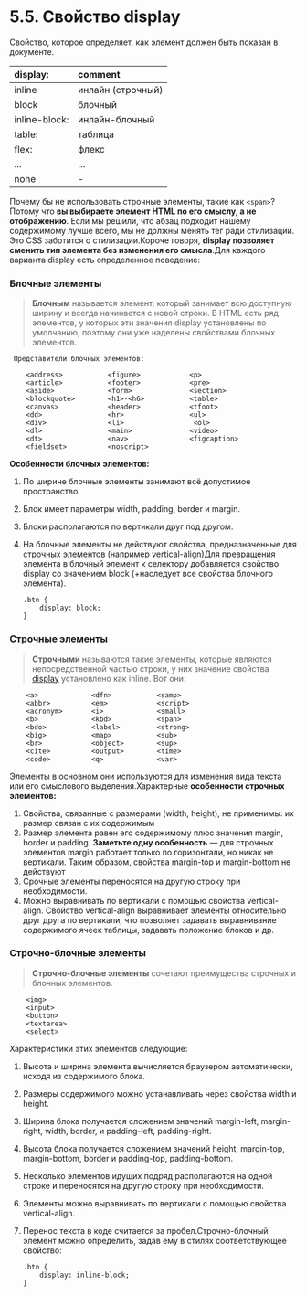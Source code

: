 # 5.5. Свойство display

Свойство, которое определяет, как элемент должен быть показан в документе.

| display: | comment |
| :--- | :--- |
| inline | инлайн \(строчный\) |
| block | блочный |
| inline-block: | инлайн-блочный |
| table: | таблица |
| flex: | флекс |
| ... | ... |
| none | - |

Почему бы не использовать строчные элементы, такие как `<span>`?Потому что **вы выбираете элемент HTML по его смыслу, а не отображению**. Если мы решили, что абзац подходит нашему содержимому лучше всего, мы не должны менять тег ради стилизации. Это CSS заботится о стилизации.Короче говоря, **display позволяет сменить тип элемента без изменения его смысла**.Для каждого варианта display есть определенное поведение:

### Блочные элементы <a id="h2-11"></a>

> **Блочным** называется элемент, который занимает всю доступную ширину и всегда начинается с новой строки. В HTML есть ряд элементов, у которых эти значения display установлены по умолчанию, поэтому они уже наделены свойствами блочных элементов.

```text
 Представители блочных элементов: 
 
    <address>           <figure>            <p>
    <article>           <footer>            <pre>
    <aside>             <form>              <section>
    <blockquote>        <h1>-<h6>           <table>
    <canvas>            <header>            <tfoot>
    <dd>                <hr>                <ul>
    <div>               <li>                 <ol>
    <dl>                <main>              <video>
    <dt>                <nav>               <figcaption>
    <fieldset>          <noscript>
```

**Особенности блочных элементов:**

1. По ширине блочные элементы занимают всё допустимое пространство.
2. Блок имеет параметры width, padding, border и margin.
3. Блоки располагаются по вертикали друг под другом.
4. На блочные элементы не действуют свойства, предназначенные для строчных элементов \(например vertical-align\)Для превращения элемента в блочный элемент к селектору добавляется свойство display со значением block \(+наследует все свойства блочного элемента\).

   ```text
   .btn {
       display: block;
   }
   ```

### Строчные элементы <a id="h2-12"></a>

> **Строчными** называются такие элементы, которые являются непосредственной частью строки, у них значение свойства [display](https://docs.google.com/document/d/1YZuJ1boKLqVtd1NTqVP9JdPS6ON3K8HpxvkBloKLwcM/edit#bookmark=kix.jv9n0txn7b19) установлено как inline. Вот они:

```text
    <a>             <dfn>           <samp>
    <abbr>          <em>            <script>
    <acronym>       <i>             <small>
    <b>             <kbd>           <span>
    <bdo>           <label>         <strong>
    <big>           <map>           <sub>
    <br>            <object>        <sup>
    <cite>          <output>        <time>
    <code>          <q>             <var>
```

Элементы в основном они используются для изменения вида текста или его смыслового выделения.Характерные **особенности строчных элементов:**

1. Свойства, связанные с размерами \(width, height\), не применимы: их размер связан с их содержимым
2. Размер элемента равен его содержимому плюс значения margin, border и padding. **Заметьте одну особенность** — для строчных элементов margin работает только по горизонтали, но никак не вертикали. Таким образом, свойства margin-top и margin-bottom не действуют
3. Срочные элементы переносятся на другую строку при необходимости.
4. Можно выравнивать по вертикали с помощью свойства vertical-align. Свойство vertical-align выравнивает элементы относительно друг друга по вертикали, что позволяет задавать выравнивание содержимого ячеек таблицы, задавать положение блоков и др.

### Строчно-блочные элементы <a id="h2-13"></a>

> **Строчно-блочные элементы** cочетают преимущества строчных и блочных элементов.

```text
    <img>
    <input>
    <button>
    <textarea>
    <select>
```

Характеристики этих элементов следующие:

1. Высота и ширина элемента вычисляется браузером автоматически, исходя из содержимого блока.
2. Размеры содержимого можно устанавливать через свойства width и height.
3. Ширина блока получается сложением значений margin-left, margin-right, width, border, и padding-left, padding-right.
4. Высота блока получается сложением значений height, margin-top, margin-bottom, border и padding-top, padding-bottom.
5. Несколько элементов идущих подряд располагаются на одной строке и переносятся на другую строку при необходимости.
6. Элементы можно выравнивать по вертикали с помощью свойства vertical-align.
7. Перенос текста в коде считается за пробел.Строчно-блочный элемент можно определить, задав ему в стилях соответствующее свойство:

   ```text
   .btn {
       display: inline-block;   
   }
   ```

